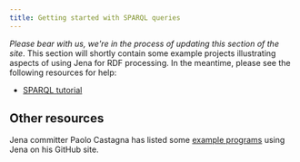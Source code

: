 ```yaml
---
title: Getting started with SPARQL queries
---
```


*Please bear with us, we're in the process of updating this section of the site*.
This section will shortly contain some example projects illustrating aspects of
using Jena for RDF processing. In the meantime, please see the following
resources for help:

  - [SPARQL tutorial](/tutorials/sparql.html)

## Other resources

Jena committer Paolo Castagna has listed some [example programs](https://github.com/castagna/jena-examples)
using Jena on his GitHub site.
